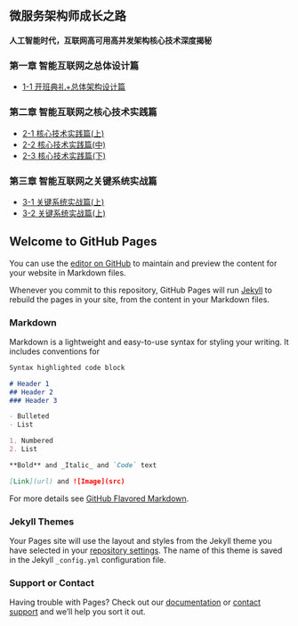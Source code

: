 ## 微服务架构师成长之路 ##
#### 人工智能时代，互联网高可用高并发架构核心技术深度揭秘 ####

### 第一章 智能互联网之总体设计篇 ###
- [1-1 开班典礼+总体架构设计篇](./chapter01/01-开班典礼&总体架构设计篇.md)  

### 第二章 智能互联网之核心技术实践篇 ###
- [2-1 核心技术实践篇(上)](./chapter02/01-核心技术实践篇.md)
- [2-2 核心技术实践篇(中)](./chapter02/02-核心技术实践篇.md)
- [2-3 核心技术实践篇(下)](./chapter02/03-核心技术实践篇.md)

### 第三章 智能互联网之关键系统实战篇 ###
- [3-1 关键系统实战篇(上)](./chapter03/01-关键系统实战篇.md)
- [3-2 关键系统实战篇(上)](./chapter03/02-关键系统实战篇.md)



## Welcome to GitHub Pages

You can use the [editor on GitHub](https://github.com/ethanpau/Microservice-Architecture/edit/master/README.md) to maintain and preview the content for your website in Markdown files.

Whenever you commit to this repository, GitHub Pages will run [Jekyll](https://jekyllrb.com/) to rebuild the pages in your site, from the content in your Markdown files.

### Markdown

Markdown is a lightweight and easy-to-use syntax for styling your writing. It includes conventions for

```markdown
Syntax highlighted code block

# Header 1
## Header 2
### Header 3

- Bulleted
- List

1. Numbered
2. List

**Bold** and _Italic_ and `Code` text

[Link](url) and ![Image](src)
```

For more details see [GitHub Flavored Markdown](https://guides.github.com/features/mastering-markdown/).

### Jekyll Themes

Your Pages site will use the layout and styles from the Jekyll theme you have selected in your [repository settings](https://github.com/ethanpau/Microservice-Architecture/settings). The name of this theme is saved in the Jekyll `_config.yml` configuration file.

### Support or Contact

Having trouble with Pages? Check out our [documentation](https://help.github.com/categories/github-pages-basics/) or [contact support](https://github.com/contact) and we’ll help you sort it out.
